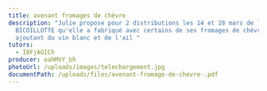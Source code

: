 ```yaml
---
title: avenant fromages de chèvre
description: "Julie propose pour 2 distributions les 14 et 28 mars de la
  BICOILLOTTE qu'elle a fabriqué avec certains de ses fromages de chèvre en y
  ajoutant du vin blanc et de l'ail "
tutors:
  - I8FjAGICh
producer: oahMVY_bh
photoUrl: /uploads/images/telechargement.jpg
documentPath: /uploads/files/avenant-fromage-de-chevre-.pdf
---
```

